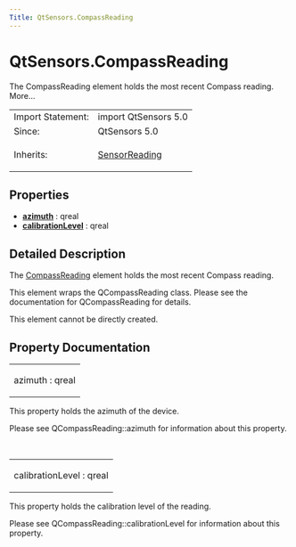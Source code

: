 ```yaml
---
Title: QtSensors.CompassReading
---
```


# QtSensors.CompassReading

<span class="subtitle"></span>
<!-- $$$CompassReading-brief -->
<p>The CompassReading element holds the most recent Compass reading. More...</p>
<!-- @@@CompassReading -->
<table class="alignedsummary">
<tr><td class="memItemLeft rightAlign topAlign"> Import Statement:</td><td class="memItemRight bottomAlign"> import QtSensors 5.0</td></tr><tr><td class="memItemLeft rightAlign topAlign"> Since:</td><td class="memItemRight bottomAlign">  QtSensors 5.0</td></tr><tr><td class="memItemLeft rightAlign topAlign"> Inherits:</td><td class="memItemRight bottomAlign"> <p><a href="QtSensors.SensorReading.md">SensorReading</a></p>
</td></tr></table><ul>
</ul>
<h2 id="properties">Properties</h2>
<ul>
<li class="fn"><b><b><a href="#azimuth-prop">azimuth</a></b></b> : qreal</li>
<li class="fn"><b><b><a href="#calibrationLevel-prop">calibrationLevel</a></b></b> : qreal</li>
</ul>
<!-- $$$CompassReading-description -->
<h2 id="details">Detailed Description</h2>
</p>
<p>The <a href="index.html">CompassReading</a> element holds the most recent Compass reading.</p>
<p>This element wraps the QCompassReading class. Please see the documentation for QCompassReading for details.</p>
<p>This element cannot be directly created.</p>
<!-- @@@CompassReading -->
<h2>Property Documentation</h2>
<!-- $$$azimuth -->
<table class="qmlname"><tr valign="top" id="azimuth-prop"><td class="tblQmlPropNode"><p><span class="name">azimuth</span> : <span class="type">qreal</span></p></td></tr></table><p>This property holds the azimuth of the device.</p>
<p>Please see QCompassReading::azimuth for information about this property.</p>
<!-- @@@azimuth -->
<br/>
<!-- $$$calibrationLevel -->
<table class="qmlname"><tr valign="top" id="calibrationLevel-prop"><td class="tblQmlPropNode"><p><span class="name">calibrationLevel</span> : <span class="type">qreal</span></p></td></tr></table><p>This property holds the calibration level of the reading.</p>
<p>Please see QCompassReading::calibrationLevel for information about this property.</p>
<!-- @@@calibrationLevel -->
<br/>
